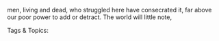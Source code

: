 men, living and dead, who struggled here 
have consecrated it, far 
above our poor power 
to add or detract. The 
world will little note, 

   Tags & Topics:
   